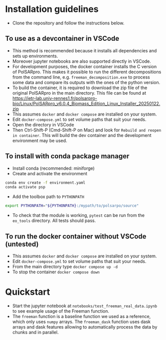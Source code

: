 # Installation guidelines
- Clone the repository and follow the instructions below.

## To use as a devcontainer in VSCode

- This method is recommended because it installs all dependencies and sets up environments.
- Moreover jupyter notebooks are also supported directly in VSCode.
- For development purposes, the docker container installs the C version of PolSARpro. This makes it possible to run the different decompositions from the command line, e.g. `freeman_decomposition.exe` to process some data and compare its outputs with the ones of the python version.
- To build the container, it is required to download the zip file of the original PolSARpro in the main directory. This file can be found at https://ietr-lab.univ-rennes1.fr/polsarpro-bio/Linux/PolSARpro_v6.0.4_Biomass_Edition_Linux_Installer_20250122.zip
- This assumes `docker` and `docker compose` are installed on your system.
- Edit `docker-compose.yml` to set volume paths that suit your needs. 
- Open the directory in VSCode
- Then Ctrl-Shift-P (Cmd-Shift-P on Mac) and look for `Rebuild and reopen in container`. This will build the dev container and the development environment may be used.

## To install with conda package manager

- Install conda (recommended: miniforge)
- Create and activate the environment
```bash
conda env create -f environment.yaml
conda activate psp 
```
- Add the toolbox path to `PYTHONPATH`
```bash
export PYTHONPATH="${PYTHONPATH}:/mypath/to/polsarpo/source"
```
- To check that the module is working, `pytest` can be run from the `eo_tools` directory. All tests should pass.

## To run the docker container without VSCode (untested)
- This assumes `docker` and `docker compose` are installed on your system.
- Edit `docker-compose.yml` to set volume paths that suit your needs. 
- From the main directory type `docker compose up -d`
- To stop the container `docker compose down`

# Quickstart
- Start the jupyter notebook at `notebooks/test_freeman_real_data.ipynb` to see example usage of the Freeman function.
- The `freeman` function is a baseline function we used as a reference, which only uses `numpy` arrays. The `freeman_dask` function uses dask arrays and dask features allowing to automatically process the data by chunks and in parallel.

